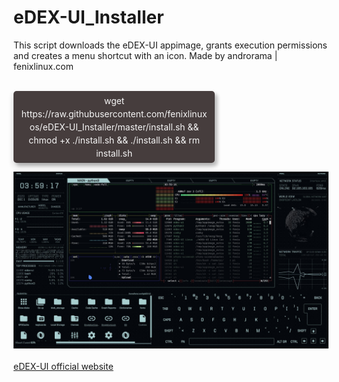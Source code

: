 # eDEX-UI_Installer

This script downloads the eDEX-UI appimage, grants execution permissions and creates a menu shortcut with an icon. Made by androrama | fenixlinux.com <br><br>
<style>
  .code {
    background-color: #332929;
    opacity: .9;
    width: auto;
    text-align: center;
    padding: 5px 10px;
    border-radius: 5px;
    color: whitesmoke;
    line-height: 1.5em;
    box-shadow: 5px 5px 5px 0px rgba(0, 0, 0, 0.2), 0 5px 10px 0 rgba(0, 0, 0, 0.19);
}
</style>
<p class="code center" style="width: 60%;">wget https://raw.githubusercontent.com/fenixlinuxos/eDEX-UI_Installer/master/install.sh && chmod +x ./install.sh && ./install.sh && rm install.sh</p>


<img src=pictures/edexandbpytop.jpeg><br><br>
<a href=https://github.com/GitSquared/edex-ui>eDEX-UI official website</a>
